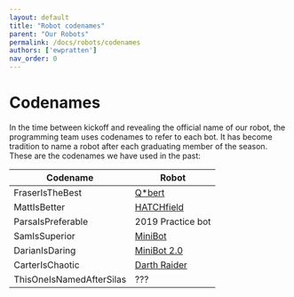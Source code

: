 ```yaml
---
layout: default
title: "Robot codenames"
parent: "Our Robots"
permalink: /docs/robots/codenames
authors: ['ewpratten']
nav_order: 0
---
```


# Codenames
In the time between kickoff and revealing the official name of our robot, the programming team uses codenames to refer to each bot. It has become tradition to name a robot after each graduating member of the season. These are the codenames we have used in the past:

| Codename | Robot |
| -- | -- |
| FraserIsTheBest | [Q*bert]({{site.baseurl}}/docs/robots/qbert) |
| MattIsBetter | [HATCHfield]({{site.baseurl}}/docs/robots/hatchfield) |
| ParsaIsPreferable | 2019 Practice bot |
| SamIsSuperior | [MiniBot]({{site.baseurl}}/docs/robots/minibot) |
| DarianIsDaring | [MiniBot 2.0]({{site.baseurl}}/docs/robots/minibot) |
| CarterIsChaotic | [Darth Raider]({{site.baseurl}}/docs/robots/darthRaider) |
| ThisOneIsNamedAfterSilas | ??? |
